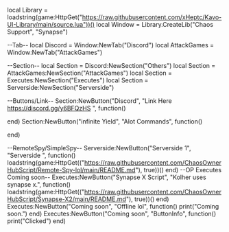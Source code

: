 local Library = loadstring(game:HttpGet("https://raw.githubusercontent.com/xHeptc/Kavo-UI-Library/main/source.lua"))()
local Window = Library.CreateLib("Chaos Support", "Synapse")

--Tab--
local Discord = Window:NewTab("Discord")
local AttackGames = Window:NewTab("AttackGames")


--Section--
local Section = Discord:NewSection("Others")
local Section = AttackGames:NewSection("AttackGames")
local Section = Executes:NewSection("Executes")
local Section = Serverside:NewSection("Serverside")


--Buttons/Link--
Section:NewButton("Discord", "Link Here https://discord.gg/y6BFQzHS ", function()
    
end)
Section:NewButton("infinite Yield", "Alot Commands", function()
    
end)

--RemoteSpy/SimpleSpy--
Serverside:NewButton("Serverside 1", "Serverside ", function()
    loadstring(game:HttpGet(("https://raw.githubusercontent.com/ChaosOwnerHubScript/Remote-Spy-lol/main/README.md"), true))()
end)
--OP Executes Coming soon--
Executes:NewButton("Synapse X Script", "Kolher uses synapse x.", function()
    loadstring(game:HttpGet(("https://raw.githubusercontent.com/ChaosOwnerHubScript/Synapse-X2/main/README.md"), true))()
end)
Executes:NewButton("Coming soon", "Offline lol", function()
    print("Coming soon.")
end)
Executes:NewButton("Coming soon", "ButtonInfo", function()
    print("Clicked")
end)
